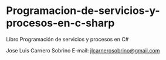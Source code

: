 # Programacion-de-servicios-y-procesos-en-c-sharp
Libro Programación de servicios y procesos en C#

Jose Luis Carnero Sobrino
E-mail: jlcarnerosobrino@gmail.com

